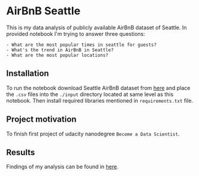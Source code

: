 # AirBnB Seattle
This is my data analysis of publicly available AirBnB dataset of Seattle.
In provided notebook I'm trying to answer three questions:

    - What are the most popular times in seattle for guests?
    - What's the trend in AirBnB in Seattle?
    - What are the most popular locations?
    
## Installation

To run the notebook download Seattle AirBnB dataset from [here](https://www.kaggle.com/airbnb/seattle/download) and place the `.csv` files into the `./input` directory located at same level as this notebook. Then install required libraries mentioned in `requirements.txt` file.

## Project motivation
To finish first project of udacity nanodegree `Become a Data Scientist`.

## Results
Findings of my analysis can be found in [here](https://medium.com/@martin.brisiak/crystal-ball-tell-us-the-secrets-of-airbnb-in-seattle-f330524ca7e1).

